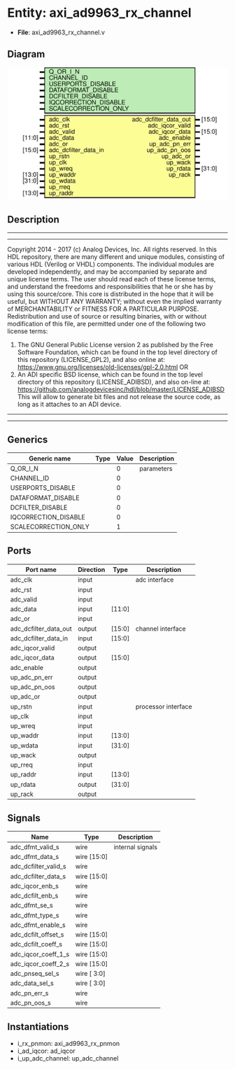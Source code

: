 # Entity: axi_ad9963_rx_channel

- **File**: axi_ad9963_rx_channel.v
## Diagram

![Diagram](axi_ad9963_rx_channel.svg "Diagram")
## Description

***************************************************************************
 ***************************************************************************
 Copyright 2014 - 2017 (c) Analog Devices, Inc. All rights reserved.
 In this HDL repository, there are many different and unique modules, consisting
 of various HDL (Verilog or VHDL) components. The individual modules are
 developed independently, and may be accompanied by separate and unique license
 terms.
 The user should read each of these license terms, and understand the
 freedoms and responsibilities that he or she has by using this source/core.
 This core is distributed in the hope that it will be useful, but WITHOUT ANY
 WARRANTY; without even the implied warranty of MERCHANTABILITY or FITNESS FOR
 A PARTICULAR PURPOSE.
 Redistribution and use of source or resulting binaries, with or without modification
 of this file, are permitted under one of the following two license terms:
   1. The GNU General Public License version 2 as published by the
      Free Software Foundation, which can be found in the top level directory
      of this repository (LICENSE_GPL2), and also online at:
      <https://www.gnu.org/licenses/old-licenses/gpl-2.0.html>
 OR
   2. An ADI specific BSD license, which can be found in the top level directory
      of this repository (LICENSE_ADIBSD), and also on-line at:
      https://github.com/analogdevicesinc/hdl/blob/master/LICENSE_ADIBSD
      This will allow to generate bit files and not release the source code,
      as long as it attaches to an ADI device.
 ***************************************************************************
 ***************************************************************************
 
## Generics

| Generic name         | Type | Value | Description |
| -------------------- | ---- | ----- | ----------- |
| Q_OR_I_N             |      | 0     | parameters  |
| CHANNEL_ID           |      | 0     |             |
| USERPORTS_DISABLE    |      | 0     |             |
| DATAFORMAT_DISABLE   |      | 0     |             |
| DCFILTER_DISABLE     |      | 0     |             |
| IQCORRECTION_DISABLE |      | 0     |             |
| SCALECORRECTION_ONLY |      | 1     |             |
## Ports

| Port name             | Direction | Type   | Description         |
| --------------------- | --------- | ------ | ------------------- |
| adc_clk               | input     |        | adc interface       |
| adc_rst               | input     |        |                     |
| adc_valid             | input     |        |                     |
| adc_data              | input     | [11:0] |                     |
| adc_or                | input     |        |                     |
| adc_dcfilter_data_out | output    | [15:0] | channel interface   |
| adc_dcfilter_data_in  | input     | [15:0] |                     |
| adc_iqcor_valid       | output    |        |                     |
| adc_iqcor_data        | output    | [15:0] |                     |
| adc_enable            | output    |        |                     |
| up_adc_pn_err         | output    |        |                     |
| up_adc_pn_oos         | output    |        |                     |
| up_adc_or             | output    |        |                     |
| up_rstn               | input     |        | processor interface |
| up_clk                | input     |        |                     |
| up_wreq               | input     |        |                     |
| up_waddr              | input     | [13:0] |                     |
| up_wdata              | input     | [31:0] |                     |
| up_wack               | output    |        |                     |
| up_rreq               | input     |        |                     |
| up_raddr              | input     | [13:0] |                     |
| up_rdata              | output    | [31:0] |                     |
| up_rack               | output    |        |                     |
## Signals

| Name                 | Type        | Description       |
| -------------------- | ----------- | ----------------- |
| adc_dfmt_valid_s     | wire        | internal signals  |
| adc_dfmt_data_s      | wire [15:0] |                   |
| adc_dcfilter_valid_s | wire        |                   |
| adc_dcfilter_data_s  | wire [15:0] |                   |
| adc_iqcor_enb_s      | wire        |                   |
| adc_dcfilt_enb_s     | wire        |                   |
| adc_dfmt_se_s        | wire        |                   |
| adc_dfmt_type_s      | wire        |                   |
| adc_dfmt_enable_s    | wire        |                   |
| adc_dcfilt_offset_s  | wire [15:0] |                   |
| adc_dcfilt_coeff_s   | wire [15:0] |                   |
| adc_iqcor_coeff_1_s  | wire [15:0] |                   |
| adc_iqcor_coeff_2_s  | wire [15:0] |                   |
| adc_pnseq_sel_s      | wire [ 3:0] |                   |
| adc_data_sel_s       | wire [ 3:0] |                   |
| adc_pn_err_s         | wire        |                   |
| adc_pn_oos_s         | wire        |                   |
## Instantiations

- i_rx_pnmon: axi_ad9963_rx_pnmon
- i_ad_iqcor: ad_iqcor
- i_up_adc_channel: up_adc_channel
